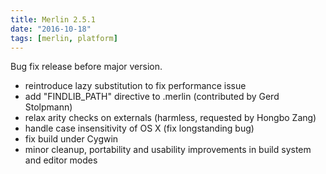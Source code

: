 ```yaml
---
title: Merlin 2.5.1
date: "2016-10-18"
tags: [merlin, platform]
---
```


Bug fix release before major version.

- reintroduce lazy substitution to fix performance issue
- add "FINDLIB_PATH" directive to .merlin (contributed by Gerd Stolpmann)
- relax arity checks on externals (harmless, requested by Hongbo Zang)
- handle case insensitivity of OS X (fix longstanding bug)
- fix build under Cygwin
- minor cleanup, portability and usability improvements in build system and
  editor modes